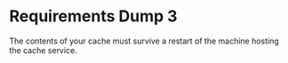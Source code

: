 Requirements Dump 3
===

The contents of your cache must survive a restart of the machine hosting the cache service.
